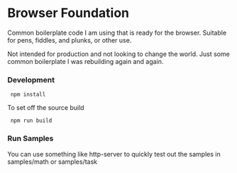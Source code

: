 # Browser Foundation
Common boilerplate code I am using that is ready for the browser.
Suitable for pens, fiddles, and plunks, or other use.

Not intended for production and not looking to change the world.  Just some common boilerplate I was rebuilding again and again.

### Development

     npm install

To set off the source build

     npm run build

### Run Samples
You can use something like http-server to quickly test out the samples in samples/math or samples/task
